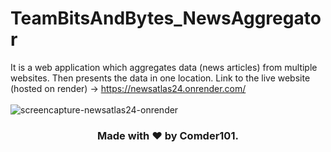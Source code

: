 # TeamBitsAndBytes_NewsAggregator
It is a web application which aggregates data (news articles) from multiple websites. Then presents the data in one location.
Link to the live website (hosted on render) -> https://newsatlas24.onrender.com/ 
<br /><br />
![screencapture-newsatlas24-onrender](https://user-images.githubusercontent.com/86362195/233160238-e69bca8f-07ed-4cac-9c9f-6f06c249ae5e.png)
### <p align="center"> Made with :heart: by Comder101. <p/>

